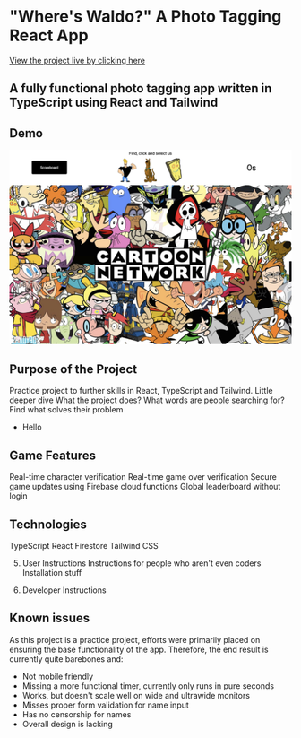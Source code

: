 # "Where's Waldo?" A Photo Tagging React App

[View the project live by clicking here](https://patrikrasch.github.io/top-wheres-waldo/)

## A fully functional photo tagging app written in TypeScript using React and Tailwind

## Demo

![Image Alt Text](./src/assets/README-images/main-page.png)

## Purpose of the Project

Practice project to further skills in React, TypeScript and Tailwind.
Little deeper dive
What the project does?
What words are people searching for? Find what solves their problem

- Hello

## Game Features

Real-time character verification
Real-time game over verification
Secure game updates using Firebase cloud functions
Global leaderboard without login

## Technologies

TypeScript
React
Firestore
Tailwind CSS

5. User Instructions
   Instructions for people who aren't even coders
   Installation stuff

6. Developer Instructions

## Known issues

As this project is a practice project, efforts were primarily placed on ensuring the base functionality of the app.
Therefore, the end result is currently quite barebones and:

- Not mobile friendly
- Missing a more functional timer, currently only runs in pure seconds
- Works, but doesn't scale well on wide and ultrawide monitors
- Misses proper form validation for name input
- Has no censorship for names
- Overall design is lacking
